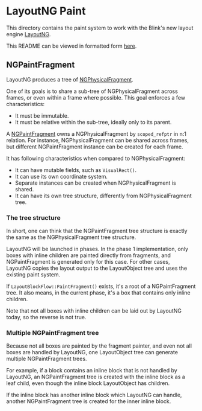 # LayoutNG Paint #

This directory contains the paint system to work with
the Blink's new layout engine [LayoutNG].

This README can be viewed in formatted form
[here](https://chromium.googlesource.com/chromium/src/+/master/third_party/blink/renderer/core/paint/ng/README.md).

## NGPaintFragment ##

LayoutNG produces a tree of [NGPhysicalFragment].

One of its goals is to share a sub-tree of NGPhysicalFragment across frames,
or even within a frame where possible.
This goal enforces a few characteristics:

* It must be immutable.
* It must be relative within the sub-tree, ideally only to its parent.

A [NGPaintFragment] owns a NGPhysicalFragment by `scoped_refptr` in n:1 relation.
For instance, NGPhysicalFragment can be shared across frames,
but different NGPaintFragment instance can be created for each frame.

It has following characteristics when compared to NGPhysicalFragment:

* It can have mutable fields, such as `VisualRect()`.
* It can use its own coordinate system.
* Separate instances can be created when NGPhysicalFragment is shared.
* It can have its own tree structure, differently from NGPhysicalFragment tree.

### The tree structure ###

In short, one can think that the NGPaintFragment tree structure is
exactly the same as the NGPhysicalFragment tree structure.

LayoutNG will be launched in phases. In the phase 1 implementation,
only boxes with inline children are painted directly from fragments, and
NGPaintFragment is generated only for this case.
For other cases, LayoutNG copies the layout output to the LayoutObject tree
and uses the existing paint system.

If `LayoutBlockFlow::PaintFragment()` exists,
it's a root of a NGPaintFragment tree.
It also means, in the current phase, it's a box that contains only inline children.

Note that not all boxes with inline children can be laid out by LayoutNG today,
so the reverse is not true.

### Multiple NGPaintFragment tree ###

Because not all boxes are painted by the fragment painter,
and even not all boxes are handled by LayoutNG,
one LayoutObject tree can generate multiple NGPaintFragment trees.

For example, if a block contains an inline block that is not handled by LayoutNG,
an NGPaintFragment tree is created with the inline block as a leaf child,
even though the inline block LayoutObject has children.

If the inline block has another inline block which LayoutNG can handle,
another NGPaintFragment tree is created for the inner inline block.

[LayoutNG]: ../../layout/ng/README.md
[NGPaintFragment]: ng_paint_fragment.h
[NGPhysicalFragment]: ../../layout/ng/ng_physical_fragment.h
